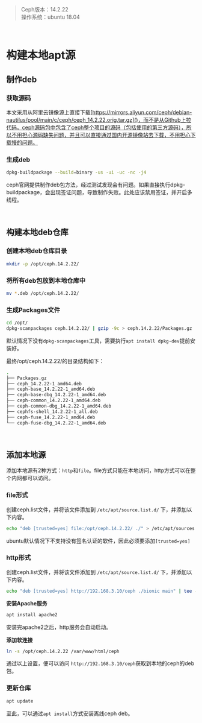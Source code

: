 > Ceph版本：14.2.22  
> 操作系统：ubuntu 18.04  

&nbsp;
&nbsp;
# 构建本地apt源
## 制作deb
### 获取源码
本文采用从阿里云镜像源上直接下载[https://mirrors.aliyun.com/ceph/debian-nautilus/pool/main/c/ceph/ceph_14.2.22.orig.tar.gz]()，而不是从Github上拉代码。ceph源码包中包含了ceph整个项目的源码（包括使用的第三方源码），所以不用担心源码缺失问题，并且可以直接通过国内开源镜像站去下载，不用担心下载慢的问题。

### 生成deb
```bash
dpkg-buildpackage --build=binary -us -ui -uc -nc -j4
```
ceph官网提供制作deb包方法，经过测试发现会有问题。如果直接执行dpkg-buildpackage，会出现签证问题，导致制作失败。此处应该禁用签证，并开启多线程。

&nbsp;
## 构建本地deb仓库
### 创建本地deb仓库目录
```bash
mkdir -p /opt/ceph.14.2.22/
```

### 将所有deb包放到本地仓库中
```bash
mv *.deb /opt/ceph.14.2.22/
```

### 生成Packages文件
```bash
cd /opt/
dpkg-scanpackages ceph.14.2.22/ | gzip -9c > ceph.14.2.22/Packages.gz
```
默认情况下没有`dpkg-scanpackages`工具，需要执行`apt install dpkg-dev`提前安装好。

最终/opt/ceph.14.2.22/的目录结构如下：
```bash
.
├── Packages.gz
├── ceph_14.2.22-1_amd64.deb
├── ceph-base_14.2.22-1_amd64.deb
├── ceph-base-dbg_14.2.22-1_amd64.deb
├── ceph-common_14.2.22-1_amd64.deb
├── ceph-common-dbg_14.2.22-1_amd64.deb
├── cephfs-shell_14.2.22-1_all.deb
├── ceph-fuse_14.2.22-1_amd64.deb
└── ceph-fuse-dbg_14.2.22-1_amd64.deb
```

&nbsp;
## 添加本地源
添加本地源有2种方式：`http`和`file`。file方式只能在本地访问，http方式可以在整个内网都可以访问。

### file形式
创建ceph.list文件，并将该文件添加到 `/etc/apt/source.list.d/` 下，并添加以下内容。
```bash
echo "deb [trusted=yes] file:/opt/ceph.14.2.22/ ./" > /etc/apt/sources.list.d/ceph.list
```
ubuntu默认情况下不支持没有签名认证的软件，因此必须要添加`[trusted=yes]`

### http形式
创建ceph.list文件，并将该文件添加到 `/etc/apt/source.list.d/` 下，并添加以下内容。
```bash
echo "deb [trusted=yes] http://192.168.3.10/ceph ./bionic main" | tee -a /etc/apt/sources.list.d/ceph.list
```

**安装Apache服务**
```bash
apt install apache2
```
安装完apache2之后，http服务会自动启动。

**添加软连接**
```bash
ln -s /opt/ceph.14.2.22 /var/www/html/ceph
```
通过以上设置，便可以访问 `http://192.168.3.10/ceph`获取到本地的ceph的deb包。

### 更新仓库
```bash
apt update
```

至此，可以通过`apt install`方式安装离线ceph deb。